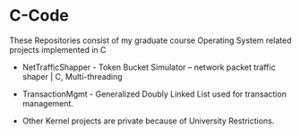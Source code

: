 # C-Code
These Repositories consist of my graduate course Operating System related projects implemented in C

* NetTrafficShapper - Token Bucket Simulator – network packet traffic shaper | C, Multi-threading

* TransactionMgmt - Generalized Doubly Linked List used for transaction management.

* Other Kernel projects are private because of University Restrictions.